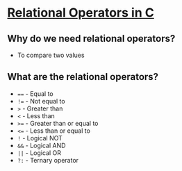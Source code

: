 # [Relational Operators in C](https://youtu.be/9D73PsHmBGI?si=NC0fqHRgMrOCs_LX)

## Why do we need relational operators?

- To compare two values

## What are the relational operators?

- `==` - Equal to
- `!=` - Not equal to
- `>` - Greater than
- `<` - Less than
- `>=` - Greater than or equal to
- `<=` - Less than or equal to
- `!` - Logical NOT
- `&&` - Logical AND
- `||` - Logical OR
- `?:` - Ternary operator
